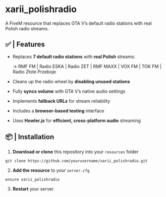# xarii_polishradio
A FiveM resource that replaces GTA V’s default radio stations
with real Polish radio streams.

## ✅ | Features
- Replaces **7 default radio stations** with **real Polish** streams:

    -> RMF FM | Radio ESKA | Radio ZET | RMF MAXX | VOX FM | TOK FM | Radio Złote Przeboje
- Cleans up the radio wheel by **disabling unused stations**
- Fully **syncs volume** with GTA V’s native audio settings
- Implements **fallback URLs** for stream reliability
- Includes a **browser-based testing** interface
- Uses **Howler.js** for **efficient, cross-platform audio** streaming

## 📦 | Installation
1. **Download or clone** this repository into your ``resources`` folder
```
git clone https://github.com/yourusername/xarii_polishradio.git
```
2. **Add the resource** to your ``server.cfg``
```
ensure xarii_polishradio
```
3. **Restart** your server
